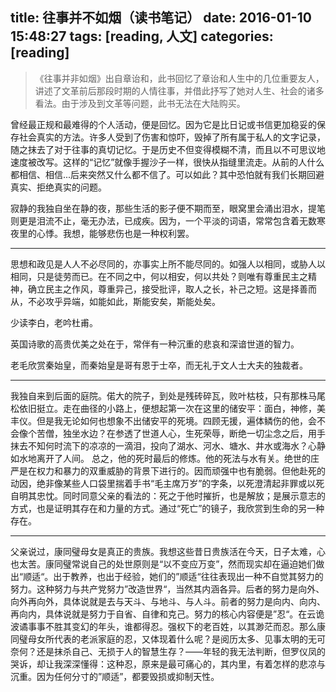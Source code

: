 title: 往事并不如烟（读书笔记）
date: 2016-01-10 15:48:27
tags: [reading, 人文]
categories: [reading]
---

>《往事并非如烟》出自章诒和，此书回忆了章诒和人生中的几位重要友人，讲述了文革前后那段时期的人情往事，并借此抒写了她对人生、社会的诸多看法。由于涉及到文革等问题，此书无法在大陆购买。

曾经最正规和最难得的个人活动，便是回忆。因为它是比日记或书信更加稳妥的保存社会真实的方法。许多人受到了伤害和惊吓，毁掉了所有属于私人的文字记录，随之抹去了对于往事的真切记忆。于是历史不但变得模糊不清，而且以不可思议地速度被改写。这样的“记忆”就像手握沙子一样，很快从指缝里流走。从前的人什么都相信、相信...后来突然又什么都不信了。可以如此？其中恐怕就有我们长期回避真实、拒绝真实的问题。
<!--more-->

寂静的我独自坐在静的夜，那些生活的影子便不期而至，眼窝里会涌出泪水，提笔则更是泪流不止，毫无办法，已成疾。因为，一个平淡的词语，常常包含着无数寒夜里的心悸。我想，能够悲伤也是一种权利罢。
<hr/>

思想和政见是人人不必尽同的，亦事实上所不能尽同的。如强人以相同，或胁人以相同，只是徒劳而已。在不同之中，何以相安，何以共处？则唯有尊重民主之精神，确立民主之作风，尊重异己，接受批评，取人之长，补己之短。这是择善而从，不必攻乎异端，如能如此，斯能安矣，斯能处矣。

少读李白，老吟杜甫。

英国诗歌的高贵优美之处在于，常伴有一种沉重的悲哀和深谙世道的智力。

老毛欣赏秦始皇，而秦始皇是哥有恩于士卒，而无礼于文人士大夫的独裁者。

<hr/>

我独自来到后面的庭院。偌大的院子，到处是残砖碎瓦，败叶枯枝，只有那株马尾松依旧挺立。走在曲径的小路上，便想起第一次在这里的储安平：面白，神修，美丰仪。但是我无论如何也想象不出储安平的死境。四顾无援，遍体鳞伤的他，会不会像个苦僧，独坐水边？在参透了世道人心，生死荣辱，断绝一切尘念之后，用手抹去不知何时流下的凉凉的一滴泪，投向了湖水、河水、塘水、井水或海水？心静如水地离开了人间。
总之，他的死时最后的修炼。他的死法与水有关。绝世的庄严是在权力和暴力的双重威胁的背景下进行的。因而顽强中也有脆弱。但他赴死的动因，绝非像某些人口袋里揣着手书“毛主席万岁”的字条，以死澄清起非罪或以死自明其忠忱。同时同意父亲的看法的：死之于他时摧折，也是解放；是展示意志的方式，也是证明其存在和力量的方式。通过“死亡”的镜子，我欣赏到生命的另一种存在。


<hr/>

父亲说过，康同璧母女是真正的贵族。我想这些昔日贵族活在今天，日子太难，心也太苦。康同璧常说自己的处世原则是“以不变应万变”，然而现实却在逼迫她们做出“顺适“。出于教养，也出于经验，她们的”顺适“往往表现出一种不自觉其努力的努力。这种努力与共产党努力”改造世界“，当然其内涵各异。后者的努力是向外、向外再向外，具体说就是去与天斗、与地斗、与人斗。前者的努力是向内、向内、再向内，具体说就是努力于自省、自律和克己。努力的核心内容便是”忍“。在云诡波谲事事不胜其变幻的年头，谁都得忍。强权下的老百姓，以其渺茫而忍。那么康同璧母女所代表的老派家庭的忍，又体现着什么呢？是阅历太多、见事太明的无可奈何？还是抹杀自己、无损于人的智慧生存？——年轻的我无法判断，但罗仪凤的哭诉，却让我深深懂得：这种忍，原来是最可痛心的，其内里，有着怎样的悲凉与沉重。因为任何分寸的”顺适”，都要毁损或抑制天性。


